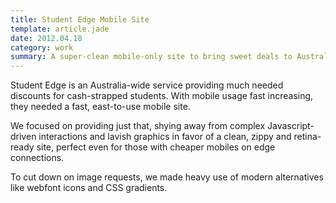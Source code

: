 ```yaml
---
title: Student Edge Mobile Site
template: article.jade
date: 2012.04.18
category: work
summary: A super-clean mobile-only site to bring sweet deals to Australa's money-conscious students
---
```


Student Edge is an Australia-wide service providing much needed discounts for cash-strapped students. With mobile usage fast increasing, they needed a fast, east-to-use mobile site.

We focused on providing just that, shying away from complex Javascript-driven interactions and lavish graphics in favor of a clean, zippy and retina-ready site, perfect even for those with cheaper mobiles on edge connections.

To cut down on image requests, we made heavy use of modern alternatives like webfont icons and CSS gradients.
